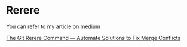 # Rerere

You can refer to my article on medium

[The Git Rerere Command — Automate Solutions to Fix Merge Conflicts](https://levelup.gitconnected.com/the-git-rerere-command-automate-solutions-to-fix-merge-conflicts-d501a9ab9007)
